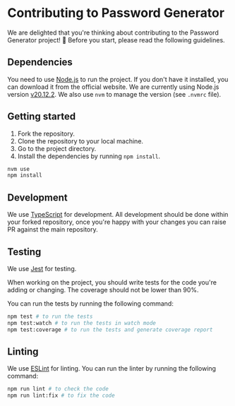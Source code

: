 # Contributing to Password Generator

We are delighted that you're thinking about contributing to the Password Generator project! 🎉 Before you start, please read the following guidelines.

## Dependencies

You need to use [Node.js](https://nodejs.org/) to run the project. If you don't have it installed, you can download it from the official website. We are currently using Node.js version [v20.12.2](https://nodejs.org/en/blog/release/v20.12.2). We also use `nvm` to manage the version (see `.nvmrc` file).

## Getting started

1. Fork the repository.
2. Clone the repository to your local machine.
3. Go to the project directory.
4. Install the dependencies by running `npm install`.

```bash
nvm use
npm install
```

## Development

We use [TypeScript](https://www.typescriptlang.org/) for development. All development should be done within your forked repository, once you're happy with your changes you can raise PR against the main repository.

## Testing

We use [Jest](https://jestjs.io/) for testing.

When working on the project, you should write tests for the code you're adding or changing. The coverage should not be lower than 90%.

You can run the tests by running the following command:

```bash
npm test # to run the tests
npm test:watch # to run the tests in watch mode
npm test:coverage # to run the tests and generate coverage report
```

## Linting

We use [ESLint](https://eslint.org/) for linting. You can run the linter by running the following command:

```bash
npm run lint # to check the code
npm run lint:fix # to fix the code
```
